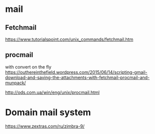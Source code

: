 mail
========================

## Fetchmail  
https://www.tutorialspoint.com/unix_commands/fetchmail.htm

## procmail 
with convert on the fly  
https://outhereinthefield.wordpress.com/2015/06/14/scripting-gmail-download-and-saving-the-attachments-with-fetchmail-procmail-and-munpack/

http://ods.com.ua/win/eng/unix/procmail.html

# Domain mail system

https://www.zextras.com/ru/zimbra-9/